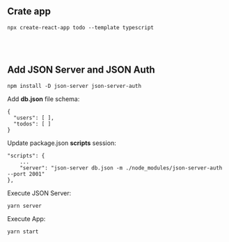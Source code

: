 ## Crate app
```
npx create-react-app todo --template typescript
```



<br>
<br>

## Add JSON Server and JSON Auth
```
npm install -D json-server json-server-auth
```


Add **db.json** file schema:
```
{
  "users": [ ],
  "todos": [ ]
}
```

Update package.json **scripts** session:
```
"scripts": {
    ...   
    "server": "json-server db.json -m ./node_modules/json-server-auth --port 2001"
},
```

Execute JSON Server:
```
yarn server
```

Execute App:
```
yarn start
```